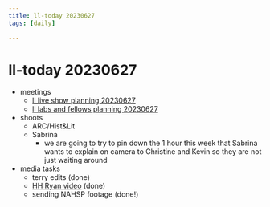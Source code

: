 ```yaml
---
title: ll-today 20230627
tags: [daily]

---
```


# ll-today 20230627
* meetings
    * [ll live show planning 20230627](/h49___hsTtqpBQ-6Jf3Yyw)
    * [ll labs and fellows planning 20230627](/F-BW3iubSFaKmbA5Dc6aeQ)
* shoots
    * ARC/Hist&Lit
    * Sabrina
        * we are going to try to pin down the 1 hour this week that Sabrina wants to explain on camera to Christine and Kevin so they are not just waiting around
* media tasks
    * terry edits (done)
    * [HH Ryan video](https://drive.google.com/file/d/1Ym9cBRG3VjHnfWqFwL9QPpNb_TY4ge8U/view?usp=sharing) (done)
    * sending NAHSP footage (done!)


